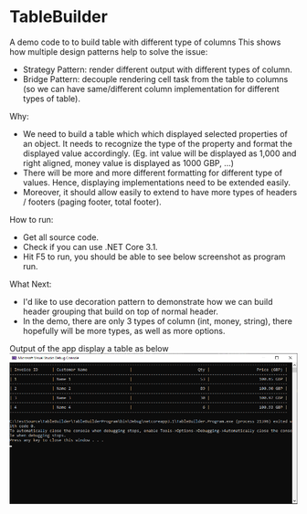 # TableBuilder
 A demo code to to build table with different type of columns
 This shows how multiple design patterns help to solve the issue:
 - Strategy Pattern: render different output with different types of column.
 - Bridge Pattern: decouple rendering cell task from the table to columns (so we can have same/different column implementation for different types of table).
 
 Why:
 - We need to build a table which which displayed selected properties of an object. It needs to recognize the type of the property and format the displayed value accordingly. (Eg. int value will be displayed as 1,000 and right aligned, money value is displayed as 1000 GBP, ...)
 - There will be more and more different formatting for different type of values. Hence, displaying implementations need to be extended easily.
 - Moreover, it should allow easily to extend to have more types of headers / footers (paging footer, total footer).
 
 How to run:
 - Get all source code.
 - Check if you can use .NET Core 3.1.
 - Hit F5 to run, you should be able to see below screenshot as program run.
 
 What Next:
 - I'd like to use decoration pattern to demonstrate how we can build header grouping that build on top of normal header.
 - In the demo, there are only 3 types of column (int, money, string), there hopefully will be more types, as well as more options.
 
 Output of the app display a table as below
 ![](images/Screenshot_2.png)
